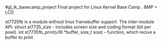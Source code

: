 #gl_lk_basecamp_project
Final project for Linux Kernel Base Camp . BMP + LCD

st7735fb is a module without linux framebuffer support. The inter-module API: 
struct st7735_size - includes screen size and coding format (bit per pixel). 
int st7735fb_print(u16 *buffer, size_t size) - function, which recive a buffer to print.
